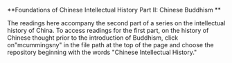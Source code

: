 **Foundations of Chinese Intellectual History Part II: Chinese Buddhism **

The readings here accompany the second part of a series on the intellectual history of China. To access readings for the first part, on the history of Chinese thought prior to the introduction of Buddhism, click on"mcummingsny" in the file path at the top of the page and choose the repository beginning with the words "Chinese Intellectual History."

